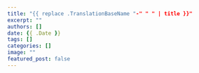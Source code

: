 ```yaml
---
title: "{{ replace .TranslationBaseName "-" " " | title }}"
excerpt: ""
authors: []
date: {{ .Date }}
tags: []
categories: []
image: ""
featured_post: false
---
```


